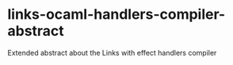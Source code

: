 # links-ocaml-handlers-compiler-abstract
Extended abstract about the Links with effect handlers compiler
